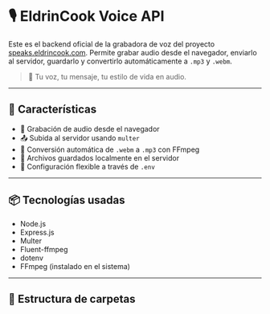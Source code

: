 # 🎙️ EldrinCook Voice API

Este es el backend oficial de la grabadora de voz del proyecto [speaks.eldrincook.com](https://speaks.eldrincook.com). Permite grabar audio desde el navegador, enviarlo al servidor, guardarlo y convertirlo automáticamente a `.mp3` y `.webm`.

> 🌟 Tu voz, tu mensaje, tu estilo de vida en audio.

---

## 🚀 Características

- 🎤 Grabación de audio desde el navegador
- 📤 Subida al servidor usando `multer`
- 🔄 Conversión automática de `.webm` a `.mp3` con FFmpeg
- 📂 Archivos guardados localmente en el servidor
- 🔧 Configuración flexible a través de `.env`

---

## 📦 Tecnologías usadas

- Node.js
- Express.js
- Multer
- Fluent-ffmpeg
- dotenv
- FFmpeg (instalado en el sistema)

---

## 📁 Estructura de carpetas
